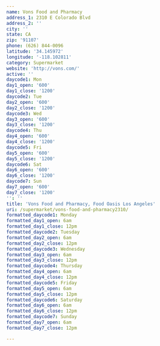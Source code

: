 ```yaml
---
name: Vons Food and Pharmacy
address_1: 2310 E Colorado Blvd
address_2: ''
city: ''
state: CA
zip: '91107'
phone: (626) 844-0096
latitude: '34.145972'
longitude: '-118.102811'
category: Supermarket
website: 'http://vons.com/'
active: ''
daycode1: Mon
day1_open: '600'
day1_close: '1200'
daycode2: Tue
day2_open: '600'
day2_close: '1200'
daycode3: Wed
day3_open: '600'
day3_close: '1200'
daycode4: Thu
day4_open: '600'
day4_close: '1200'
daycode5: Fri
day5_open: '600'
day5_close: '1200'
daycode6: Sat
day6_open: '600'
day6_close: '1200'
daycode7: Sun
day7_open: '600'
day7_close: '1200'
'': ''
title: 'Vons Food and Pharmacy, Food Oasis Los Angeles'
uri: /supermarket/vons-food-and-pharmacy2310/
formatted_daycode1: Monday
formatted_day1_open: 6am
formatted_day1_close: 12pm
formatted_daycode2: Tuesday
formatted_day2_open: 6am
formatted_day2_close: 12pm
formatted_daycode3: Wednesday
formatted_day3_open: 6am
formatted_day3_close: 12pm
formatted_daycode4: Thursday
formatted_day4_open: 6am
formatted_day4_close: 12pm
formatted_daycode5: Friday
formatted_day5_open: 6am
formatted_day5_close: 12pm
formatted_daycode6: Saturday
formatted_day6_open: 6am
formatted_day6_close: 12pm
formatted_daycode7: Sunday
formatted_day7_open: 6am
formatted_day7_close: 12pm

---
```

